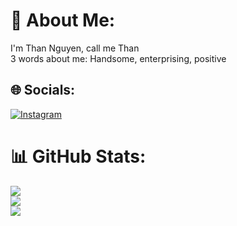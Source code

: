 # 💫 About Me:
I'm Than Nguyen, call me Than<br>3 words about me: Handsome, enterprising, positive


## 🌐 Socials:
[![Instagram](https://img.shields.io/badge/Instagram-%23E4405F.svg?logo=Instagram&logoColor=white)](https://instagram.com/than___nguyen) 
# 📊 GitHub Stats:
![](https://github-readme-stats.vercel.app/api?username=thanholadeptrai&theme=dark&hide_border=true&include_all_commits=false&count_private=false)<br/>
![](https://github-readme-streak-stats.herokuapp.com/?user=thanholadeptrai&theme=dark&hide_border=true)<br/>
![](https://github-readme-stats.vercel.app/api/top-langs/?username=thanholadeptrai&theme=dark&hide_border=true&include_all_commits=false&count_private=false&layout=compact)

<!-- Proudly created with GPRM ( https://gprm.itsvg.in ) -->
